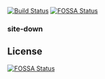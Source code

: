 [![Build Status](https://dev.azure.com/joan-caron-oss/site-down/_apis/build/status/joancaron.site-down)](https://dev.azure.com/joan-caron-oss/site-down/_build/latest?definitionId=2)
[![FOSSA Status](https://app.fossa.io/api/projects/git%2Bgithub.com%2Fjoancaron%2Fsite-down.svg?type=shield)](https://app.fossa.io/projects/git%2Bgithub.com%2Fjoancaron%2Fsite-down?ref=badge_shield)

### site-down


## License
[![FOSSA Status](https://app.fossa.io/api/projects/git%2Bgithub.com%2Fjoancaron%2Fsite-down.svg?type=large)](https://app.fossa.io/projects/git%2Bgithub.com%2Fjoancaron%2Fsite-down?ref=badge_large)